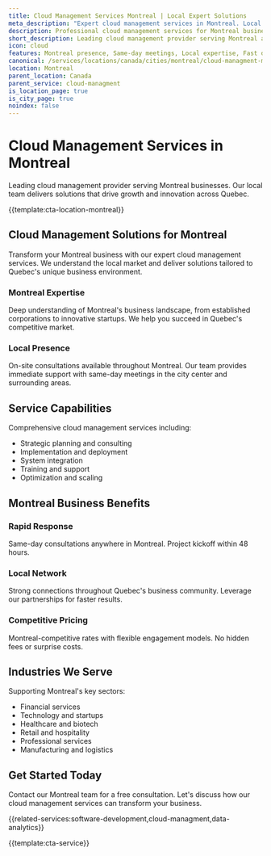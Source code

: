 ```yaml
---
title: Cloud Management Services Montreal | Local Expert Solutions
meta_description: "Expert cloud management services in Montreal. Local team, same-day consultations, proven results. Transform your business today."
description: Professional cloud management services for Montreal businesses
short_description: Leading cloud management provider serving Montreal and Quebec.
icon: cloud
features: Montreal presence, Same-day meetings, Local expertise, Fast deployment, Competitive rates, Proven track record
canonical: /services/locations/canada/cities/montreal/cloud-managment-montreal.html
location: Montreal
parent_location: Canada
parent_service: cloud-managment
is_location_page: true
is_city_page: true
noindex: false
---
```


# Cloud Management Services in Montreal

Leading cloud management provider serving Montreal businesses. Our local team delivers solutions that drive growth and innovation across Quebec.

{{template:cta-location-montreal}}

## Cloud Management Solutions for Montreal

Transform your Montreal business with our expert cloud management services. We understand the local market and deliver solutions tailored to Quebec's unique business environment.

### Montreal Expertise

Deep understanding of Montreal's business landscape, from established corporations to innovative startups. We help you succeed in Quebec's competitive market.

### Local Presence

On-site consultations available throughout Montreal. Our team provides immediate support with same-day meetings in the city center and surrounding areas.

## Service Capabilities

Comprehensive cloud management services including:
- Strategic planning and consulting
- Implementation and deployment
- System integration
- Training and support
- Optimization and scaling

## Montreal Business Benefits

### Rapid Response
Same-day consultations anywhere in Montreal. Project kickoff within 48 hours.

### Local Network
Strong connections throughout Quebec's business community. Leverage our partnerships for faster results.

### Competitive Pricing
Montreal-competitive rates with flexible engagement models. No hidden fees or surprise costs.

## Industries We Serve

Supporting Montreal's key sectors:
- Financial services
- Technology and startups
- Healthcare and biotech
- Retail and hospitality
- Professional services
- Manufacturing and logistics

## Get Started Today

Contact our Montreal team for a free consultation. Let's discuss how our cloud management services can transform your business.

{{related-services:software-development,cloud-managment,data-analytics}}

{{template:cta-service}}
